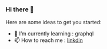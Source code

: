 ### Hi there 👋

Here are some ideas to get you started:

- 🌱 I’m currently learning : graphql
- 📫 How to reach me : <a href="https://in.linkedin.com/in/sumeet-darekar-07569a1b4">linkdin</a>
